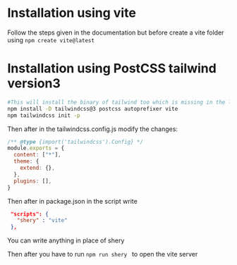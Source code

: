 # Installation using vite
Follow the steps given in the documentation but before create a vite folder
using `npm create vite@latest`

# Installation using PostCSS tailwind version3

```bash
#This will install the binary of tailwind too which is missing in the latest download of tailwind v4
npm install -D tailwindcss@3 postcss autoprefixer vite
npm tailwindcss init -p
```
Then after in the tailwindcss.config.js modify the changes:
```js
/** @type {import('tailwindcss').Config} */
module.exports = {
  content: ["*"],
  theme: {
    extend: {},
  },
  plugins: [],
}
```
Then after in package.json in the script write 
 ```json 
  "scripts": {
    "shery" : "vite"
  },
  ```
  You can write anything in place of shery
  
  Then after you have to run `npm run shery ` to open the vite server
  

